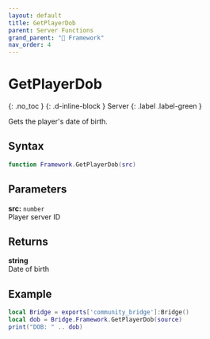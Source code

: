 ```yaml
---
layout: default
title: GetPlayerDob
parent: Server Functions
grand_parent: "🧩 Framework"
nav_order: 4
---
```


# GetPlayerDob
{: .no_toc }
{: .d-inline-block }
Server
{: .label .label-green }

Gets the player's date of birth.

## Syntax

```lua
function Framework.GetPlayerDob(src)
```

## Parameters

**src:** `number`  
Player server ID

## Returns

**string**  
Date of birth

## Example

```lua
local Bridge = exports['community_bridge']:Bridge()
local dob = Bridge.Framework.GetPlayerDob(source)
print("DOB: " .. dob)
```
